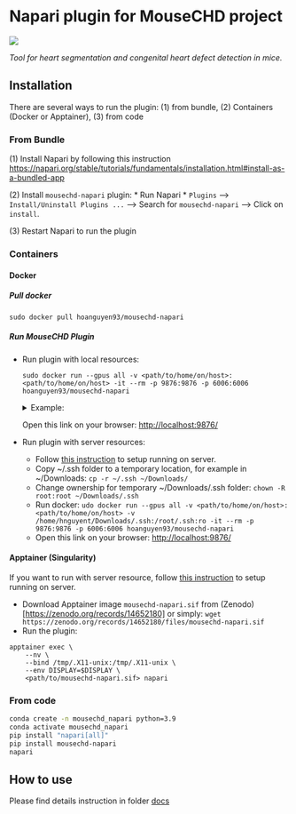 # Napari plugin for MouseCHD project

![](https://raw.githubusercontent.com/hnguyentt/mousechd-napari/master/assets/demo.gif)

*Tool for heart segmentation and congenital heart defect detection in mice.*

## Installation

There are several ways to run the plugin: (1) from bundle, (2) Containers (Docker or Apptainer), (3) from code

### From Bundle

(1) Install Napari by following this instruction https://napari.org/stable/tutorials/fundamentals/installation.html#install-as-a-bundled-app

(2) Install `mousechd-napari` plugin:
    * Run Napari
    * `Plugins` --> `Install/Uninstall Plugins ...` --> Search for `mousechd-napari` --> Click on `install`.

(3) Restart Napari to run the plugin


### Containers
#### Docker
##### Pull docker
```
sudo docker pull hoanguyen93/mousechd-napari
```

##### Run MouseCHD Plugin
* Run plugin with local resources:

    ```
    sudo docker run --gpus all -v <path/to/home/on/host>:<path/to/home/on/host> -it --rm -p 9876:9876 -p 6006:6006 hoanguyen93/mousechd-napari
    ```

    <details>
    <summary>Example:</summary>

    ```
    sudo docker run --gpus all -v /home/hnguyent:/home/hnguyent -it --rm -p 9876:9876 -p 6006:6006 hoanguyen93/mousechd-napari
    ```

    </details>

    Open this link on your browser: [http://localhost:9876/](http://localhost:9876/)

* Run plugin with server resources:

    * Follow [this instruction](./docs/server_setup.md) to setup running on server.
    * Copy ~/.ssh folder to a temporary location, for example in ~/Downloads: `cp -r ~/.ssh ~/Downloads/`
    * Change ownership for temporary ~/Downloads/.ssh folder: `chown -R root:root ~/Downloads/.ssh`
    * Run docker: `udo docker run --gpus all -v <path/to/home/on/host>:<path/to/home/on/host> -v /home/hnguyent/Downloads/.ssh:/root/.ssh:ro -it --rm -p 9876:9876 -p 6006:6006 hoanguyen93/mousechd-napari`
    * Open this link on your browser: [http://localhost:9876/](http://localhost:9876/)



#### Apptainer (Singularity)
If you want to run with server resource, follow [this instruction](./docs/server_setup.md) to setup running on server.

* Download Apptainer image `mousechd-napari.sif` from (Zenodo)[https://zenodo.org/records/14652180] or simply: `wget https://zenodo.org/records/14652180/files/mousechd-napari.sif`
* Run the plugin: 
```
apptainer exec \
    --nv \
    --bind /tmp/.X11-unix:/tmp/.X11-unix \
    --env DISPLAY=$DISPLAY \
    <path/to/mousechd-napari.sif> napari
```

### From code

```bash
conda create -n mousechd_napari python=3.9
conda activate mousechd_napari
pip install "napari[all]"
pip install mousechd-napari
napari
```

## How to use
Please find details instruction in folder [docs](https://github.com/hnguyentt/mousechd-napari/tree/master/docs)